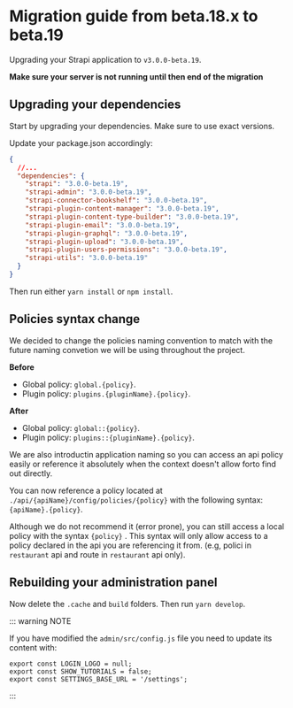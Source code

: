 # Migration guide from beta.18.x to beta.19

Upgrading your Strapi application to `v3.0.0-beta.19`.

**Make sure your server is not running until then end of the migration**

## Upgrading your dependencies

Start by upgrading your dependencies. Make sure to use exact versions.

Update your package.json accordingly:

```json
{
  //...
  "dependencies": {
    "strapi": "3.0.0-beta.19",
    "strapi-admin": "3.0.0-beta.19",
    "strapi-connector-bookshelf": "3.0.0-beta.19",
    "strapi-plugin-content-manager": "3.0.0-beta.19",
    "strapi-plugin-content-type-builder": "3.0.0-beta.19",
    "strapi-plugin-email": "3.0.0-beta.19",
    "strapi-plugin-graphql": "3.0.0-beta.19",
    "strapi-plugin-upload": "3.0.0-beta.19",
    "strapi-plugin-users-permissions": "3.0.0-beta.19",
    "strapi-utils": "3.0.0-beta.19"
  }
}
```

Then run either `yarn install` or `npm install`.

## Policies syntax change

We decided to change the policies naming convention to match with the future naming convetion we will be using throughout the project.

**Before**

- Global policy: `global.{policy}`.
- Plugin policy: `plugins.{pluginName}.{policy}`.

**After**

- Global policy: `global::{policy}`.
- Plugin policy: `plugins::{pluginName}.{policy}`.

We are also introductin application naming so you can access an api policy easily or reference it absolutely when the context doesn't allow forto find out directly.

You can now reference a policy located at `./api/{apiName}/config/policies/{policy}` with the following syntax: `{apiName}.{policy}`.

Although we do not recommend it (error prone), you can still access a local policy with the syntax `{policy}` . This syntax will only allow access to a policy declared in the api you are referencing it from. (e.g, polici in `restaurant` api and route in `restaurant` api only).

## Rebuilding your administration panel

Now delete the `.cache` and `build` folders. Then run `yarn develop`.

::: warning NOTE

If you have modified the `admin/src/config.js` file you need to update its content with:

```
export const LOGIN_LOGO = null;
export const SHOW_TUTORIALS = false;
export const SETTINGS_BASE_URL = '/settings';
```

:::
